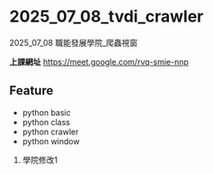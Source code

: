 # __2025_07_08_tvdi_crawler__
2025_07_08 職能發展學院_爬蟲視窗

**上課網址**
https://meet.google.com/rvq-smie-nnp

## Feature

- python basic
- python class
- python crawler
- python window

1. 學院修改1